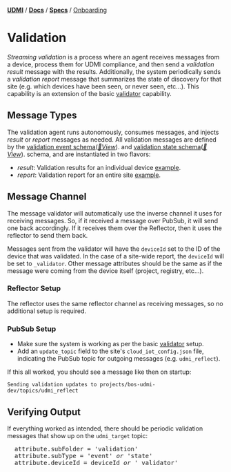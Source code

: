 [**UDMI**](../../) / [**Docs**](../) / [**Specs**](./) / [Onboarding](#)

# Validation

_Streaming validation_ is a process where an agent receives messages from a device,
process them for UDMI compliance, and then send a _validation result_ message with the
results. Additionally, the system periodically sends a _validation report_ message
that summarizes the state of discovery for that site (e.g. which devices have been
seen, or never seen, etc...). This capability is an extension of the basic
[validator](../tools/validator.md) capability.

## Message Types

The validation agent runs autonomously, consumes messages, and injects _result_ or _report_ messages as needed.
All validation messages are defined by the
[validation event schema](../../schema/event_validation.json)([_🧬View_](../../gencode/docs/event_validation.html)).
and
[validation state schema](../../schema/state_validation.json)([_🧬View_](../../gencode/docs/state_validation.html)).
schema, and are instantiated in two flavors:

* _result_: Validation results for an individual device [example](../../tests/event_validation.tests/simple_ok.json).
* _report_: Validation report for an entire site [example](../../tests/state_validation.tests/report.json).

## Message Channel

The message validator will automatically use the inverse channel it uses for receiving messages. So, if it
received a message over PubSub, it will send one back accordingly. If it receives them over the Reflector, then
it uses the reflector to send them back.

Messages sent from the validator will have the `deviceId` set to the ID of the device that was validated. In the
case of a site-wide report, the `deviceId` will be set to `_validator`. Other message attributes should be the
same as if the message were coming from the device itself (project, registry, etc...).

### Reflector Setup

The reflector uses the same reflector channel as receiving messages, so no additional setup is required.

### PubSub Setup

* Make sure the system is working as per the basic [validator](../tools/validator.md) setup.
* Add an `update_topic` field to the site's `cloud_iot_config.json` file, indicating the PubSub topic for outgoing messages (e.g. `udmi_reflect`).

If this all worked, you should see a message like then on startup:
```
Sending validation updates to projects/bos-udmi-dev/topics/udmi_reflect
```

## Verifying Output

If everything worked as intended, there should be periodic validation messages that show up on the `udmi_target` topic:

<pre>
  attribute.subFolder = 'validation'
  attribute.subType = 'event' <i>or</i> 'state'
  attribute.deviceId = deviceId <i>or</i> '_validator'
</pre>
